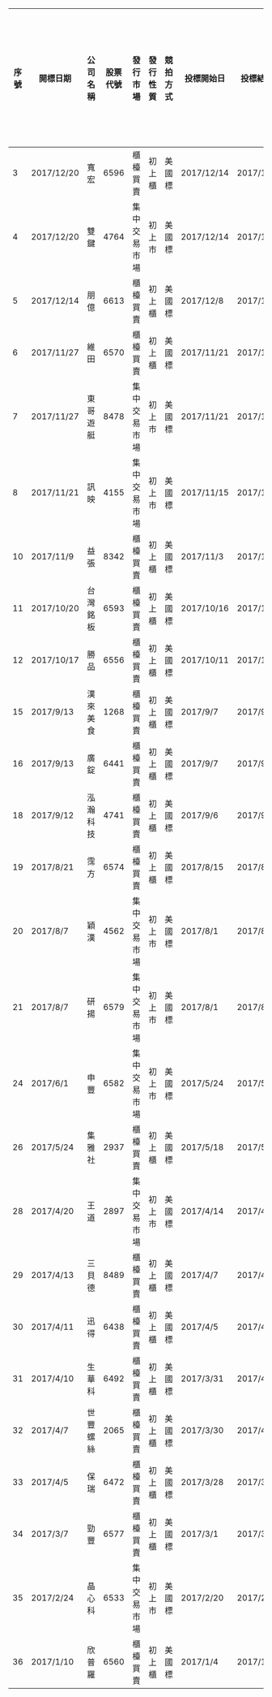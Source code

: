 | 序號 | 開標日期       | 公司名稱 | 股票代號 | 發行市場   | 發行性質 | 競拍方式 | 投標開始日      | 投標結束日      | 競拍數量(張) | 最低投標價格(元) | 最低每標單投標數量(張) | 最高投(得)標數量(張) | 保證金成數(%) | 每一投標單投標處理費(元) | 撥券日期(上市、上櫃日期) | 主辦券商   | 得標總金額(元)      | 得標手續費率(%) | 總合格件  | 合格投標數量(張) | 最低得標價格(元) | 最高得標價格(元) | 得標加權平均價格(元) | 承銷價格(元) | 取消競價拍賣(流標或取消) |
| -- | ---------- | ---- | ---- | ------ | ---- | ---- | ---------- | ---------- | ------- | --------- | ------------ | ------------ | -------- | ------------- | ------------- | ------ | ------------- | --------- | ----- | --------- | --------- | --------- | ----------- | ------- | ------------- |
| 3  | 2017/12/20 | 寬宏   | 6596 | 櫃檯買賣   | 初上櫃  | 美國標  | 2017/12/14 | 2017/12/18 | 1,512   | 55.5      | 1            | 217          | 50       | 400           | 2018/1/4      | 福邦證券   | 95,009,990    | 4.5       | 357   | 2,404     | 59.7      | 70.1      | 62.84       | 62.84   |               |
| 4  | 2017/12/20 | 雙鍵   | 4764 | 集中交易市場 | 初上市  | 美國標  | 2017/12/14 | 2017/12/18 | 4,385   | 43.24     | 2            | 602          | 50       | 400           | 2018/1/4      | 永豐金證券  | 244,875,340   | 4.5       | 1,057 | 20,466    | 55        | 63.5      | 55.84       | 48      |               |
| 5  | 2017/12/14 | 朋億   | 6613 | 櫃檯買賣   | 初上櫃  | 美國標  | 2017/12/8  | 2017/12/12 | 2,924   | 120.54    | 1            | 420          | 50       | 400           | 2017/12/28    | 凱基證券股份 | 472,506,730   | 4.5       | 1,528 | 10,908    | 156       | 180       | 161.6       | 135     |               |
| 6  | 2017/11/27 | 維田   | 6570 | 櫃檯買賣   | 初上櫃  | 美國標  | 2017/11/21 | 2017/11/23 | 1,671   | 22.5      | 2            | 230          | 50       | 400           | 2017/12/11    | 中國信託綜合 | 51,600,950    | 4.5       | 749   | 10,577    | 29.8      | 81.8      | 30.88       | 25.2    |               |
| 7  | 2017/11/27 | 東哥遊艇 | 8478 | 集中交易市場 | 初上市  | 美國標  | 2017/11/21 | 2017/11/23 | 7,596   | 66.18     | 2            | 1,089        | 50       | 400           | 2017/12/11    | 凱基證券股份 | 609,187,900   | 4.5       | 951   | 12,095    | 75.5      | 110       | 80.2        | 72.8    |               |
| 8  | 2017/11/21 | 訊映   | 4155 | 集中交易市場 | 初上市  | 美國標  | 2017/11/15 | 2017/11/17 | 5,927   | 20        | 1            | 750          | 50       | 400           | 2017/12/5     | 富邦綜合證券 | 168,664,990   | 4.5       | 1,263 | 36,834    | 27.6      | 31.5      | 28.46       | 22      |               |
| 10 | 2017/11/9  | 益張   | 8342 | 櫃檯買賣   | 初上櫃  | 美國標  | 2017/11/3  | 2017/11/7  | 2,040   | 36.61     | 2            | 265          | 50       | 400           | 2017/11/23    | 台新綜合證券 | 94,147,800    | 4.5       | 865   | 11,546    | 45        | 53        | 46.15       | 41      |               |
| 11 | 2017/10/20 | 台灣銘板 | 6593 | 櫃檯買賣   | 初上櫃  | 美國標  | 2017/10/16 | 2017/10/18 | 1,205   | 27.03     | 2            | 160          | 50       | 400           | 2017/11/3     | 台新綜合證券 | 43,064,120    | 4         | 628   | 11,187    | 33.8      | 38.1      | 35.74       | 30      |               |
| 12 | 2017/10/17 | 勝品   | 6556 | 櫃檯買賣   | 初上櫃  | 美國標  | 2017/10/11 | 2017/10/13 | 1,440   | 27        | 1            | 190          | 50       | 400           | 2017/10/31    | 凱基     | 54,226,100    | 4.5       | 735   | 12,553    | 35.66     | 45        | 37.66       | 29.7    |               |
| 15 | 2017/9/13  | 漢來美食 | 1268 | 櫃檯買賣   | 初上櫃  | 美國標  | 2017/9/7   | 2017/9/11  | 2,340   | 125       | 1            | 292          | 50       | 400           | 2017/9/27     | 凱基     | 385,598,290   | 4.5       | 1,000 | 9,163     | 160.1     | 200       | 164.79      | 150     |               |
| 16 | 2017/9/13  | 廣錠   | 6441 | 櫃檯買賣   | 初上櫃  | 美國標  | 2017/9/7   | 2017/9/11  | 2,336   | 42.02     | 2            | 291          | 50       | 400           | 2017/9/27     | 富邦綜合證券 | 139,853,630   | 4.5       | 899   | 12,181    | 57.2      | 152.88    | 59.87       | 50      |               |
| 18 | 2017/9/12  | 泓瀚科技 | 4741 | 櫃檯買賣   | 初上櫃  | 美國標  | 2017/9/6   | 2017/9/8   | 2,628   | 48        | 2            | 328          | 50       | 400           | 2017/9/26     | 國泰綜合證券 | 171,926,220   | 4         | 775   | 9,612     | 61.4      | 80        | 65.42       | 55.2    |               |
| 19 | 2017/8/21  | 霈方   | 6574 | 櫃檯買賣   | 初上櫃  | 美國標  | 2017/8/15  | 2017/8/17  | 1,354   | 109.4     | 2            | 169          | 50       | 400           | 2017/9/4      | 永豐金證券  | 176,051,790   | 4.5       | 484   | 3,542     | 123.44    | 145.98    | 130.02      | 128     |               |
| 20 | 2017/8/7   | 穎漢   | 4562 | 集中交易市場 | 初上市  | 美國標  | 2017/8/1   | 2017/8/3   | 5,404   | 36.36     | 2            | 675          | 50       | 400           | 2017/8/21     | 台新綜合證券 | 237,593,080   | 4.5       | 476   | 7,011     | 39.2      | 110.8     | 43.97       | 40      |               |
| 21 | 2017/8/7   | 研揚   | 6579 | 集中交易市場 | 初上市  | 美國標  | 2017/8/1   | 2017/8/3   | 7,344   | 74.58     | 2            | 918          | 50       | 400           | 2017/8/21     | 元大     | 784,671,580   | 4.5       | 1,258 | 16,701    | 100       | 132.25    | 106.85      | 88      |               |
| 24 | 2017/6/1   | 申豐   | 6582 | 集中交易市場 | 初上市  | 美國標  | 2017/5/24  | 2017/5/26  | 7,142   | 60.18     | 2            | 892          | 50       | 400           | 2017/6/14     | 凱基證券股份 | 534,460,870   | 4         | 1,165 | 16,968    | 71        | 84.85     | 74.83       | 68      |               |
| 26 | 2017/5/24  | 集雅社  | 2937 | 櫃檯買賣   | 初上櫃  | 美國標  | 2017/5/18  | 2017/5/22  | 1,945   | 21.5      | 2            | 243          | 50       | 400           | 2017/6/8      | 第一金    | 57,706,490    | 3         | 694   | 10,950    | 28.5      | 62.3      | 29.67       | 25.16   |               |
| 28 | 2017/4/20  | 王道   | 2897 | 集中交易市場 | 初上市  | 美國標  | 2017/4/14  | 2017/4/18  | 16,000  | 5.98      | 5            | 2,000        | 50       | 500           | 2017/5/5      | 元富證券   | 130,436,410   | 3         | 1,306 | 123,963   | 8.02      | 9.3       | 8.15        | 7       |               |
| 29 | 2017/4/13  | 三貝德  | 8489 | 櫃檯買賣   | 初上櫃  | 美國標  | 2017/4/7   | 2017/4/11  | 1,700   | 70.83     | 2            | 212          | 50       | 500           | 2017/4/27     | 凱基     | 243,731,170   | 4         | 1,120 | 8,027     | 140.1     | 206       | 143.37      | 85      |               |
| 30 | 2017/4/11  | 迅得   | 6438 | 櫃檯買賣   | 初上櫃  | 美國標  | 2017/4/5   | 2017/4/7   | 4,488   | 35        | 2            | 561          | 50       | 500           | 2017/4/25     | 台新綜合證券 | 229,715,300   | 4         | 1,831 | 28,338    | 50.45     | 57        | 51.18       | 42      |               |
| 31 | 2017/4/10  | 生華科  | 6492 | 櫃檯買賣   | 初上櫃  | 美國標  | 2017/3/31  | 2017/4/6   | 6,120   | 135       | 2            | 765          | 50       | 500           | 2017/4/24     | 永豐金證券  | 1,038,479,180 | 4         | 1,180 | 13,583    | 165.33    | 202       | 169.69      | 162     |               |
| 32 | 2017/4/7   | 世豐螺絲 | 2065 | 櫃檯買賣   | 初上櫃  | 美國標  | 2017/3/30  | 2017/4/5   | 2,032   | 28        | 2            | 253          | 50       | 500           | 2017/4/21     | 富邦綜合證券 | 92,698,060    | 4.5       | 1,595 | 19,137    | 44.01     | 54        | 45.62       | 32.2    |               |
| 33 | 2017/4/5   | 保瑞   | 6472 | 櫃檯買賣   | 初上櫃  | 美國標  | 2017/3/28  | 2017/3/30  | 2,118   | 25        | 2            | 264          | 50       | 500           | 2017/4/19     | 台新綜合證券 | 132,084,440   | 4         | 1,741 | 18,546    | 60.88     | 154       | 62.36       | 32.5    |               |
| 34 | 2017/3/7   | 勁豐   | 6577 | 櫃檯買賣   | 初上櫃  | 美國標  | 2017/3/1   | 2017/3/3   | 4,752   | 46.73     | 2            | 594          | 50       | 500           | 2017/3/21     | 群益金鼎證券 | 338,165,830   | 4         | 1,438 | 20,763    | 68.8      | 82.56     | 71.16       | 52.8    |               |
| 35 | 2017/2/24  | 晶心科  | 6533 | 集中交易市場 | 初上市  | 美國標  | 2017/2/20  | 2017/2/22  | 2,500   | 54.25     | 2            | 312          | 50       | 500           | 2017/3/14     | 宏遠證券   | 266,634,540   | 5         | 1,683 | 19,973    | 103.66    | 124       | 106.65      | 65.1    |               |
| 36 | 2017/1/10  | 欣普羅  | 6560 | 櫃檯買賣   | 初上櫃  | 美國標  | 2017/1/4   | 2017/1/6   | 1,373   | 25.67     | 2            | 171          | 50       | 500           | 2017/1/24     | 1160   | 49,365,810    | 4         | 923   | 16,701    | 35.44     | 38.01     | 35.95       | 30.8    |               |
